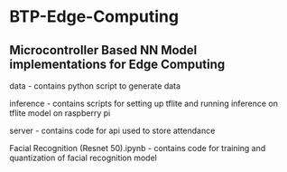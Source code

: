 # BTP-Edge-Computing

## Microcontroller Based NN Model implementations for Edge Computing

data - contains python script to generate data

inference - contains scripts for setting up tflite and running inference on tflite model on raspberry pi

server - contains code for api used to store attendance

Facial Recognition (Resnet 50).ipynb - contains code for training and quantization of facial recognition model
